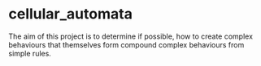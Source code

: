 # cellular_automata
The aim of this project is to determine if possible, how to create complex behaviours that themselves form compound complex behaviours from simple rules. 
